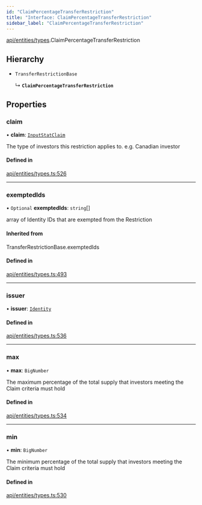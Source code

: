 ```yaml
---
id: "ClaimPercentageTransferRestriction"
title: "Interface: ClaimPercentageTransferRestriction"
sidebar_label: "ClaimPercentageTransferRestriction"
---
```


[api/entities/types](../../../../../modules/API/Entities/Types/Types.md).ClaimPercentageTransferRestriction

## Hierarchy

- `TransferRestrictionBase`

  ↳ **`ClaimPercentageTransferRestriction`**

## Properties

### claim

• **claim**: [`InputStatClaim`](../../../../../modules/API/Entities/Types/Types.md#inputstatclaim)

The type of investors this restriction applies to. e.g. Canadian investor

#### Defined in

[api/entities/types.ts:526](https://github.com/PolymeshAssociation/polymesh-sdk/blob/b55e63737/src/api/entities/types.ts#L526)

___

### exemptedIds

• `Optional` **exemptedIds**: `string`[]

array of Identity IDs that are exempted from the Restriction

#### Inherited from

TransferRestrictionBase.exemptedIds

#### Defined in

[api/entities/types.ts:493](https://github.com/PolymeshAssociation/polymesh-sdk/blob/b55e63737/src/api/entities/types.ts#L493)

___

### issuer

• **issuer**: [`Identity`](../../../../../classes/API/Entities/Identity/Identity.md)

#### Defined in

[api/entities/types.ts:536](https://github.com/PolymeshAssociation/polymesh-sdk/blob/b55e63737/src/api/entities/types.ts#L536)

___

### max

• **max**: `BigNumber`

The maximum percentage of the total supply that investors meeting the Claim criteria must hold

#### Defined in

[api/entities/types.ts:534](https://github.com/PolymeshAssociation/polymesh-sdk/blob/b55e63737/src/api/entities/types.ts#L534)

___

### min

• **min**: `BigNumber`

The minimum percentage of the total supply that investors meeting the Claim criteria must hold

#### Defined in

[api/entities/types.ts:530](https://github.com/PolymeshAssociation/polymesh-sdk/blob/b55e63737/src/api/entities/types.ts#L530)
